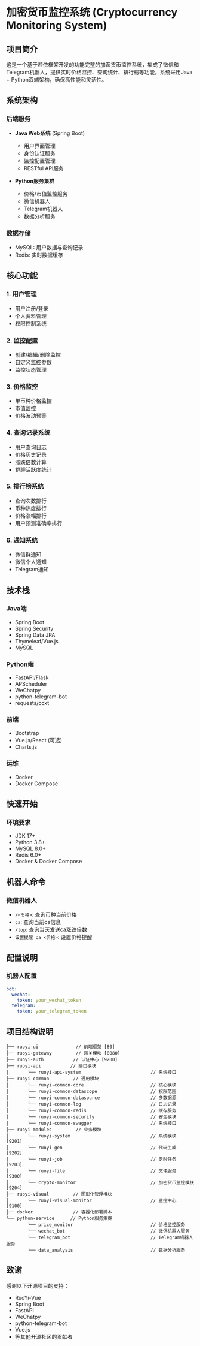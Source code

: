 # 加密货币监控系统 (Cryptocurrency Monitoring System)

## 项目简介

这是一个基于若依框架开发的功能完整的加密货币监控系统，集成了微信和Telegram机器人，提供实时价格监控、查询统计、排行榜等功能。系统采用Java + Python双端架构，确保高性能和灵活性。

## 系统架构

### 后端服务
- **Java Web系统** (Spring Boot)
    - 用户界面管理
    - 身份认证服务
    - 监控配置管理
    - RESTful API服务

- **Python服务集群**
    - 价格/市值监控服务
    - 微信机器人
    - Telegram机器人
    - 数据分析服务

### 数据存储
- MySQL: 用户数据与查询记录
- Redis: 实时数据缓存

## 核心功能

### 1. 用户管理
- 用户注册/登录
- 个人资料管理
- 权限控制系统

### 2. 监控配置
- 创建/编辑/删除监控
- 自定义监控参数
- 监控状态管理

### 3. 价格监控
- 单币种价格监控
- 市值监控
- 价格波动预警

### 4. 查询记录系统
- 用户查询日志
- 价格历史记录
- 涨跌倍数计算
- 群聊活跃度统计

### 5. 排行榜系统
- 查询次数排行
- 币种热度排行
- 价格涨幅排行
- 用户预测准确率排行

### 6. 通知系统
- 微信群通知
- 微信个人通知
- Telegram通知

## 技术栈

### Java端
- Spring Boot
- Spring Security
- Spring Data JPA
- Thymeleaf/Vue.js
- MySQL

### Python端
- FastAPI/Flask
- APScheduler
- WeChatpy
- python-telegram-bot
- requests/ccxt

### 前端
- Bootstrap
- Vue.js/React (可选)
- Charts.js

### 运维
- Docker
- Docker Compose

## 快速开始

### 环境要求
- JDK 17+
- Python 3.8+
- MySQL 8.0+
- Redis 6.0+
- Docker & Docker Compose

## 机器人命令

### 微信机器人
- `/<币种>`: 查询币种当前价格
- `ca`: 查询当前ca信息
- `/top`: 查询当天发送ca涨跌倍数
- `设置提醒 ca <价格>`: 设置价格提醒

## 配置说明

### 机器人配置
```yaml
bot:
  wechat:
    token: your_wechat_token
  telegram:
    token: your_telegram_token
```

## 项目结构说明

```
├── ruoyi-ui              // 前端框架 [80]
├── ruoyi-gateway         // 网关模块 [8080]
├── ruoyi-auth           // 认证中心 [9200]
├── ruoyi-api           // 接口模块
│       └── ruoyi-api-system                          // 系统接口
├── ruoyi-common         // 通用模块
│       └── ruoyi-common-core                         // 核心模块
│       └── ruoyi-common-datascope                    // 权限范围
│       └── ruoyi-common-datasource                   // 多数据源
│       └── ruoyi-common-log                          // 日志记录
│       └── ruoyi-common-redis                        // 缓存服务
│       └── ruoyi-common-security                     // 安全模块
│       └── ruoyi-common-swagger                      // 系统接口
├── ruoyi-modules         // 业务模块
│       └── ruoyi-system                              // 系统模块 [9201]
│       └── ruoyi-gen                                 // 代码生成 [9202]
│       └── ruoyi-job                                 // 定时任务 [9203]
│       └── ruoyi-file                                // 文件服务 [9300]
│       └── crypto-monitor                            // 加密货币监控模块 [9204]
├── ruoyi-visual         // 图形化管理模块
│       └── ruoyi-visual-monitor                      // 监控中心 [9100]
├── docker               // 容器化部署脚本
└── python-service      // Python服务集群
        └── price_monitor                             // 价格监控服务
        └── wechat_bot                                // 微信机器人服务
        └── telegram_bot                              // Telegram机器人服务
        └── data_analysis                             // 数据分析服务
```

## 致谢

感谢以下开源项目的支持：
- RuoYi-Vue 
- Spring Boot
- FastAPI
- WeChatpy
- python-telegram-bot
- Vue.js
- 等其他开源社区的贡献者